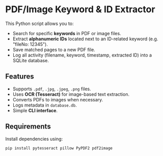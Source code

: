 # PDF/Image Keyword & ID Extractor

This Python script allows you to:

- Search for specific **keywords** in PDF or image files.
- Extract **alphanumeric IDs** located next to an ID-related keyword (e.g. "fileNo: 12345").
- Save matched pages to a new PDF file.
- Log all activity (filename, keyword, timestamp, extracted ID) into a SQLite database.

## Features

- Supports `.pdf`, `.jpg`, `.jpeg`, `.png` files.
- Uses **OCR (Tesseract)** for image-based text extraction.
- Converts PDFs to images when necessary.
- Logs metadata in `database.db`.
- Simple **CLI interface**.

## Requirements

Install dependencies using:

```bash
pip install pytesseract pillow PyPDF2 pdf2image
```

